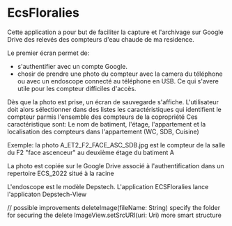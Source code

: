 # EcsFloralies
Cette application a pour but de faciliter la capture et l'archivage sur Google Drive des relevés
des compteurs d'eau chaude de ma residence.

Le premier écran permet de: 
- s'authentifier avec un compte Google. 
- chosir de prendre une photo du compteur avec la camera du téléphone ou avec un endoscope connecté
  au téléphone en USB. Ce qui s'avere utile pour les compteur difficiles d'accès. 

Dès que la photo est prise, un écran de sauvegarde s'affiche.
L'utilisateur doit alors sélectionner dans des listes les caractéristiques qui identifient le compteur 
parmis l'ensemble des compteurs de la copropriété
Ces caractéristique sont: Le nom de batiment, l'étage, l'appartement et la localisation des compteurs
dans l'appartement (WC, SDB, Cuisine)

Exemple: la photo A_ET2_F2_FACE_ASC_SDB.jpg est le compteur de la salle du  F2 "face ascenceur" au
deuxième étage du batiment A 

La photo est copiée sur le Google Drive associé à l'authentification dans un repertoire ECS_2022
situé à la racine

L'endoscope est le modèle Depstech. L'application ECSFloralies lance l'applicaton Depstech-View



// possible improvements
deleteImage(fileName: String) specify the folder for securing the delete
ImageView.setSrcURI(uri: Uri) more smart structure
